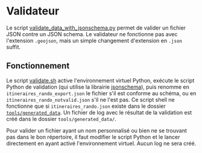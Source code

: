 # Validateur

Le script [validate_data_with_jsonschema.py](./validate_data_with_jsonschema.py) permet de valider un fichier JSON contre un JSON schema. Le validateur ne fonctionne pas avec l'extension `.geojson`, mais un simple changement d'extension en `.json` suffit.

## Fonctionnement
Le script [validate.sh](validate.sh) active l'environnement virtuel Python, exécute le script Python de validation (qui utilise la librairie [jsonschema](https://python-jsonschema.readthedocs.io/en/stable/)), puis renomme en `itineraires_rando_export.json` le fichier s'il est conforme au schéma, ou en `itineraires_rando_notvalid.json` s'il ne l'est pas. Ce script shell ne fonctionne que si `itineraires_rando.json` existe dans le dossier [`tools/generated_data`](../generated_data/).
Un fichier de log avec le résultat de la validation est créé dans le dossier `tools/generated_data/`.

Pour valider un fichier ayant un nom personnalisé ou bien ne se trouvant pas dans le bon répertoire, il faut modifier le script Python et le lancer directement en ayant activé l'environnement virtuel. Aucun log ne sera créé.
